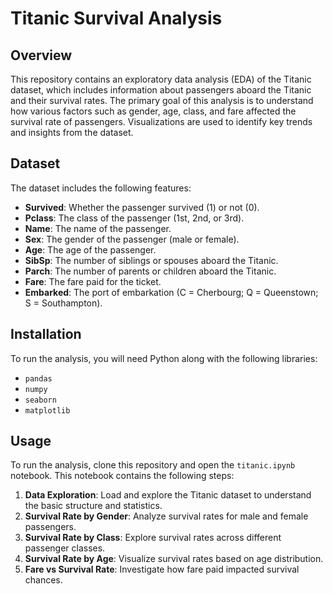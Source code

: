# Titanic Survival Analysis

## Overview

This repository contains an exploratory data analysis (EDA) of the Titanic dataset, which includes information about passengers aboard the Titanic and their survival rates. The primary goal of this analysis is to understand how various factors such as gender, age, class, and fare affected the survival rate of passengers. Visualizations are used to identify key trends and insights from the dataset.

## Dataset

The dataset includes the following features:

- **Survived**: Whether the passenger survived (1) or not (0).
- **Pclass**: The class of the passenger (1st, 2nd, or 3rd).
- **Name**: The name of the passenger.
- **Sex**: The gender of the passenger (male or female).
- **Age**: The age of the passenger.
- **SibSp**: The number of siblings or spouses aboard the Titanic.
- **Parch**: The number of parents or children aboard the Titanic.
- **Fare**: The fare paid for the ticket.
- **Embarked**: The port of embarkation (C = Cherbourg; Q = Queenstown; S = Southampton).

## Installation

To run the analysis, you will need Python along with the following libraries:

- `pandas`
- `numpy`
- `seaborn`
- `matplotlib`

## Usage

To run the analysis, clone this repository and open the `titanic.ipynb` notebook. This notebook contains the following steps:

1. **Data Exploration**: Load and explore the Titanic dataset to understand the basic structure and statistics.
2. **Survival Rate by Gender**: Analyze survival rates for male and female passengers.
3. **Survival Rate by Class**: Explore survival rates across different passenger classes.
4. **Survival Rate by Age**: Visualize survival rates based on age distribution.
5. **Fare vs Survival Rate**: Investigate how fare paid impacted survival chances.

